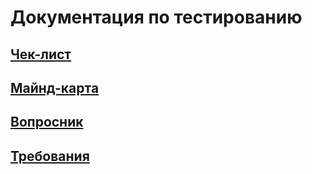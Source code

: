 # Документация по тестированию

## [Чек-лист](./Check-list.md)
## [Майнд-карта](./MindMap.md)
## [Вопросник](./QuestionsTesting.md)
## [Требования](./Requirmenrs.md)
